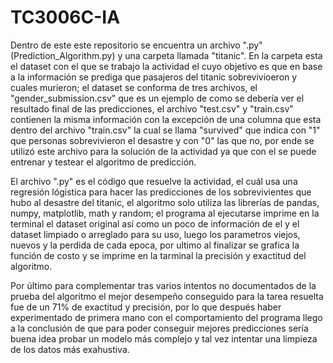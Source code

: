 # TC3006C-IA

Dentro de este este repositorio se encuentra un archivo ".py" (Prediction_Algorithm.py) y una carpeta llamada "titanic". En la carpeta esta el dataset con el que se trabajo la actividad el cuyo objetivo es que en base a la información se prediga que pasajeros del titanic sobrevivioeron y cuales murieron; el dataset se conforma de tres archivos, el "gender_submission.csv" que es un ejemplo de como se debería ver el resultado final de las predicciones, el archivo "test.csv" y "train.csv" contienen la misma información con la excepción de una columna que esta dentro del archivo "train.csv" la cual se llama "survived" que indica con "1" que personas sobrevivieron el desastre y con "0" las que no, por ende se utilizó este archivo para la solución de la actividad ya que con el se puede entrenar y testear el algoritmo de predicción.

El archivo ".py" es el código que resuelve la actividad, el cuál usa una regresión lógistica para hacer las predicciones de los sobrevivientes que hubo al desastre del titanic, el algoritmo solo utiliza las librerías de pandas, numpy, matplotlib, math y random; el programa al ejecutarse imprime en la terminal el dataset original así como un poco de información de el y el dataset limpiado o arreglado para su uso, luego los parametros viejos, nuevos y la perdida de cada epoca, por ultimo al finalizar se grafica la función de costo y se imprime en la tarminal la precisión y exactitud del algoritmo.

Por último para complementar tras varios intentos no documentados de la prueba del algoritmo el mejor desempeño conseguido para la tarea resuelta fue de un 71% de exactitud y precisión, por lo que después haber experimentado de primera mano con el comportamiento del programa llego a la conclusión de que para poder conseguir mejores predicciones sería buena idea probar un modelo más complejo y tal vez intentar una limpieza de los datos más exahustiva.
